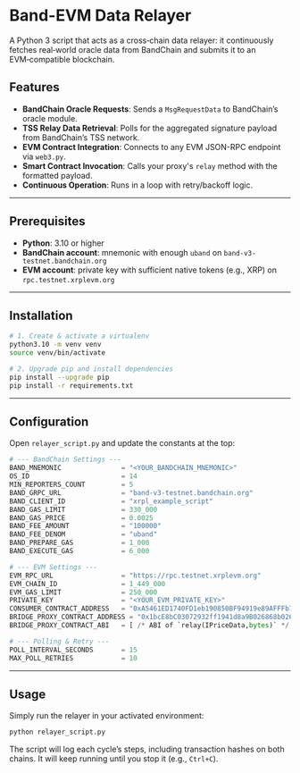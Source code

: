 # Band-EVM Data Relayer

A Python 3 script that acts as a cross‑chain data relayer: it continuously fetches real‑world oracle data from BandChain and submits it to an EVM‑compatible blockchain.

## Features

* **BandChain Oracle Requests**: Sends a `MsgRequestData` to BandChain’s oracle module.
* **TSS Relay Data Retrieval**: Polls for the aggregated signature payload from BandChain’s TSS network.
* **EVM Contract Integration**: Connects to any EVM JSON-RPC endpoint via `web3.py`.
* **Smart Contract Invocation**: Calls your proxy's `relay` method with the formatted payload.
* **Continuous Operation**: Runs in a loop with retry/backoff logic.

---

## Prerequisites

* **Python**: 3.10 or higher
* **BandChain account**: mnemonic with enough `uband` on `band-v3-testnet.bandchain.org`
* **EVM account**: private key with sufficient native tokens (e.g., XRP) on `rpc.testnet.xrplevm.org`

---

## Installation

```bash
# 1. Create & activate a virtualenv
python3.10 -m venv venv
source venv/bin/activate

# 2. Upgrade pip and install dependencies
pip install --upgrade pip
pip install -r requirements.txt
```

---

## Configuration

Open `relayer_script.py` and update the constants at the top:

```python
# --- BandChain Settings ---
BAND_MNEMONIC               = "<YOUR_BANDCHAIN_MNEMONIC>"
OS_ID                       = 14
MIN_REPORTERS_COUNT         = 5
BAND_GRPC_URL               = "band-v3-testnet.bandchain.org"
BAND_CLIENT_ID              = "xrpl_example_script"
BAND_GAS_LIMIT              = 330_000
BAND_GAS_PRICE              = 0.0025
BAND_FEE_AMOUNT             = "100000"
BAND_FEE_DENOM              = "uband"
BAND_PREPARE_GAS            = 1_000
BAND_EXECUTE_GAS            = 6_000

# --- EVM Settings ---
EVM_RPC_URL                 = "https://rpc.testnet.xrplevm.org"
EVM_CHAIN_ID                = 1_449_000
EVM_GAS_LIMIT               = 250_000
PRIVATE_KEY                 = "<YOUR_EVM_PRIVATE_KEY>"
CONSUMER_CONTRACT_ADDRESS   = "0xA5461ED1740FD1eb190850BF94919e89AFFFb775"
BRIDGE_PROXY_CONTRACT_ADDRESS = "0x1bcE8bC03072932ff1941d8a9B026868b0265B7c"
BRIDGE_PROXY_CONTRACT_ABI   = [ /* ABI of `relay(IPriceData,bytes)` */ ]

# --- Polling & Retry ---
POLL_INTERVAL_SECONDS       = 15
MAX_POLL_RETRIES            = 10
```

---

## Usage

Simply run the relayer in your activated environment:

```bash
python relayer_script.py
```

The script will log each cycle’s steps, including transaction hashes on both chains. It will keep running until you stop it (e.g., `Ctrl+C`).
